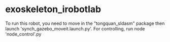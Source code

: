 # exoskeleton_irobotlab
To run this robot, you need to move in the "tongquan_sldasm" package then launch 'synch_gazebo_moveit.launch.py'. For controlling, run node 'node_control'.py
